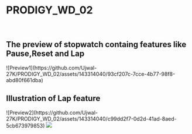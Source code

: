 # PRODIGY_WD_02
<br>
<h2>The preview of stopwatch containg features like <b>Pause</b>,<b>Reset</b> and <b>Lap</b></h2>
![Preview1](https://github.com/Ujwal-27K/PRODIGY_WD_02/assets/143314040/93cf207c-7cce-4b77-98f8-abd80f661dba)
<h2>Illustration of <b>Lap</b> feature</h2>
![Preview2](https://github.com/Ujwal-27K/PRODIGY_WD_02/assets/143314040/c99dd2f7-0d2d-41ad-8aed-5cb673979853)

<img src="Preview.png"/>
